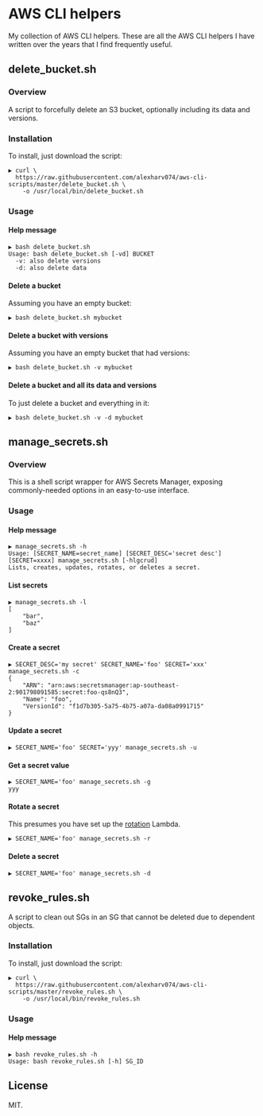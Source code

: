 # AWS CLI helpers

My collection of AWS CLI helpers. These are all the AWS CLI helpers I have written over the years that I find frequently useful.


## delete_bucket.sh

### Overview

A script to forcefully delete an S3 bucket, optionally including its data and versions.

### Installation

To install, just download the script:

```text
▶ curl \
  https://raw.githubusercontent.com/alexharv074/aws-cli-scripts/master/delete_bucket.sh \
    -o /usr/local/bin/delete_bucket.sh
```

### Usage

#### Help message

```text
▶ bash delete_bucket.sh
Usage: bash delete_bucket.sh [-vd] BUCKET
  -v: also delete versions
  -d: also delete data
```

#### Delete a bucket

Assuming you have an empty bucket:

```text
▶ bash delete_bucket.sh mybucket
```

#### Delete a bucket with versions

Assuming you have an empty bucket that had versions:

```text
▶ bash delete_bucket.sh -v mybucket
```

#### Delete a bucket and all its data and versions

To just delete a bucket and everything in it:

```text
▶ bash delete_bucket.sh -v -d mybucket
```

## manage_secrets.sh

### Overview

This is a shell script wrapper for AWS Secrets Manager, exposing commonly-needed options in an easy-to-use interface.

### Usage

#### Help message

```text
▶ manage_secrets.sh -h
Usage: [SECRET_NAME=secret_name] [SECRET_DESC='secret desc'] [SECRET=xxxx] manage_secrets.sh [-hlgcrud]
Lists, creates, updates, rotates, or deletes a secret.
```

#### List secrets

```text
▶ manage_secrets.sh -l
[
    "bar",
    "baz"
]
```

#### Create a secret

```text
▶ SECRET_DESC='my secret' SECRET_NAME='foo' SECRET='xxx' manage_secrets.sh -c
{
    "ARN": "arn:aws:secretsmanager:ap-southeast-2:901798091585:secret:foo-qs8nQ3",
    "Name": "foo",
    "VersionId": "f1d7b305-5a75-4b75-a07a-da08a0991715"
}
```

#### Update a secret

```text
▶ SECRET_NAME='foo' SECRET='yyy' manage_secrets.sh -u
```

#### Get a secret value

```text
▶ SECRET_NAME='foo' manage_secrets.sh -g
yyy
```

#### Rotate a secret

This presumes you have set up the [rotation](https://docs.aws.amazon.com/secretsmanager/latest/userguide/rotating-secrets.html) Lambda.

```text
▶ SECRET_NAME='foo' manage_secrets.sh -r
```

#### Delete a secret

```text
▶ SECRET_NAME='foo' manage_secrets.sh -d
```

## revoke_rules.sh

A script to clean out SGs in an SG that cannot be deleted due to dependent objects.

### Installation

To install, just download the script:

```text
▶ curl \
  https://raw.githubusercontent.com/alexharv074/aws-cli-scripts/master/revoke_rules.sh \
    -o /usr/local/bin/revoke_rules.sh
```

### Usage

#### Help message

```text
▶ bash revoke_rules.sh -h 
Usage: bash revoke_rules.sh [-h] SG_ID
```

## License

MIT.
